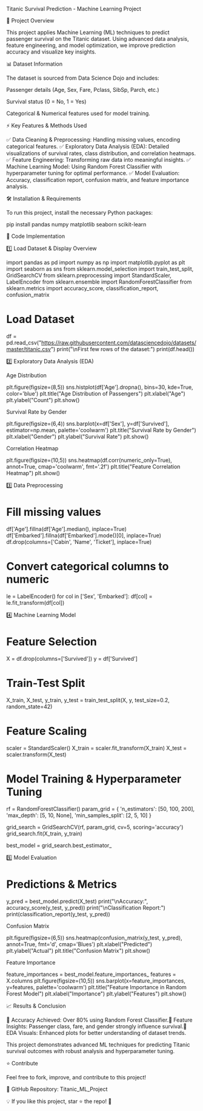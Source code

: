 Titanic Survival Prediction - Machine Learning Project

📌 Project Overview

This project applies Machine Learning (ML) techniques to predict passenger survival on the Titanic dataset. Using advanced data analysis, feature engineering, and model optimization, we improve prediction accuracy and visualize key insights.

📊 Dataset Information

The dataset is sourced from Data Science Dojo and includes:

Passenger details (Age, Sex, Fare, Pclass, SibSp, Parch, etc.)

Survival status (0 = No, 1 = Yes)

Categorical & Numerical features used for model training.

⚡ Key Features & Methods Used

✅ Data Cleaning & Preprocessing: Handling missing values, encoding categorical features.
✅ Exploratory Data Analysis (EDA): Detailed visualizations of survival rates, class distribution, and correlation heatmaps.
✅ Feature Engineering: Transforming raw data into meaningful insights.
✅ Machine Learning Model: Using Random Forest Classifier with hyperparameter tuning for optimal performance.
✅ Model Evaluation: Accuracy, classification report, confusion matrix, and feature importance analysis.

🛠️ Installation & Requirements

To run this project, install the necessary Python packages:

pip install pandas numpy matplotlib seaborn scikit-learn

🚀 Code Implementation

1️⃣ Load Dataset & Display Overview

import pandas as pd
import numpy as np
import matplotlib.pyplot as plt
import seaborn as sns
from sklearn.model_selection import train_test_split, GridSearchCV
from sklearn.preprocessing import StandardScaler, LabelEncoder
from sklearn.ensemble import RandomForestClassifier
from sklearn.metrics import accuracy_score, classification_report, confusion_matrix

# Load Dataset
df = pd.read_csv("https://raw.githubusercontent.com/datasciencedojo/datasets/master/titanic.csv")
print("\nFirst few rows of the dataset:")
print(df.head())

2️⃣ Exploratory Data Analysis (EDA)

Age Distribution

plt.figure(figsize=(8,5))
sns.histplot(df['Age'].dropna(), bins=30, kde=True, color='blue')
plt.title("Age Distribution of Passengers")
plt.xlabel("Age")
plt.ylabel("Count")
plt.show()

Survival Rate by Gender

plt.figure(figsize=(6,4))
sns.barplot(x=df['Sex'], y=df['Survived'], estimator=np.mean, palette='coolwarm')
plt.title("Survival Rate by Gender")
plt.xlabel("Gender")
plt.ylabel("Survival Rate")
plt.show()

Correlation Heatmap

plt.figure(figsize=(10,5))
sns.heatmap(df.corr(numeric_only=True), annot=True, cmap='coolwarm', fmt='.2f')
plt.title("Feature Correlation Heatmap")
plt.show()

3️⃣ Data Preprocessing

# Fill missing values
df['Age'].fillna(df['Age'].median(), inplace=True)
df['Embarked'].fillna(df['Embarked'].mode()[0], inplace=True)
df.drop(columns=['Cabin', 'Name', 'Ticket'], inplace=True)

# Convert categorical columns to numeric
le = LabelEncoder()
for col in ['Sex', 'Embarked']:
    df[col] = le.fit_transform(df[col])

4️⃣ Machine Learning Model

# Feature Selection
X = df.drop(columns=['Survived'])
y = df['Survived']

# Train-Test Split
X_train, X_test, y_train, y_test = train_test_split(X, y, test_size=0.2, random_state=42)

# Feature Scaling
scaler = StandardScaler()
X_train = scaler.fit_transform(X_train)
X_test = scaler.transform(X_test)

# Model Training & Hyperparameter Tuning
rf = RandomForestClassifier()
param_grid = {
    'n_estimators': [50, 100, 200],
    'max_depth': [5, 10, None],
    'min_samples_split': [2, 5, 10]
}

grid_search = GridSearchCV(rf, param_grid, cv=5, scoring='accuracy')
grid_search.fit(X_train, y_train)

best_model = grid_search.best_estimator_

5️⃣ Model Evaluation

# Predictions & Metrics
y_pred = best_model.predict(X_test)
print("\nAccuracy:", accuracy_score(y_test, y_pred))
print("\nClassification Report:")
print(classification_report(y_test, y_pred))

Confusion Matrix

plt.figure(figsize=(6,5))
sns.heatmap(confusion_matrix(y_test, y_pred), annot=True, fmt='d', cmap='Blues')
plt.xlabel("Predicted")
plt.ylabel("Actual")
plt.title("Confusion Matrix")
plt.show()

Feature Importance

feature_importances = best_model.feature_importances_
features = X.columns
plt.figure(figsize=(10,5))
sns.barplot(x=feature_importances, y=features, palette='coolwarm')
plt.title("Feature Importance in Random Forest Model")
plt.xlabel("Importance")
plt.ylabel("Features")
plt.show()

📈 Results & Conclusion

🔹 Accuracy Achieved: Over 80% using Random Forest Classifier.🔹 Feature Insights: Passenger class, fare, and gender strongly influence survival.🔹 EDA Visuals: Enhanced plots for better understanding of dataset trends.

This project demonstrates advanced ML techniques for predicting Titanic survival outcomes with robust analysis and hyperparameter tuning.

⭐ Contribute

Feel free to fork, improve, and contribute to this project!

🔗 GitHub Repository: Titanic_ML_Project

💡 If you like this project, star ⭐ the repo! 🚀
